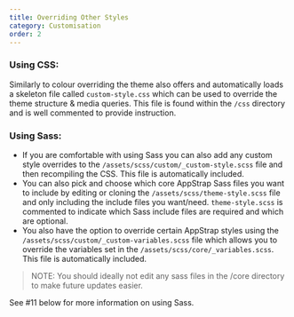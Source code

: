 ```yaml
---
title: Overriding Other Styles
category: Customisation
order: 2
---
```


### Using CSS:

Similarly to colour overriding the theme also offers and automatically loads a skeleton file called <code>custom-style.css</code> which can be used to override the theme structure & media queries.
This file is found within the <code>/css</code> directory and is well commented to provide instruction.

### Using Sass:

* If you are comfortable with using Sass you can also add any custom style overrides to the <code>/assets/scss/custom/_custom-style.scss</code> file and then recompiling the CSS. This file is automatically included. 
* You can also pick and choose which core AppStrap Sass files you want to include by editing or cloning the <code>/assets/scss/theme-style.scss</code> file and only including the include files you want/need. <code>theme-style.scss</code> is commented to indicate which Sass include files are required and which are optional. 
* You also have the option to override certain AppStrap styles using the <code>/assets/scss/custom/_custom-variables.scss</code> file which allows you to override the variables set in the <code>/assets/scss/core/_variables.scss</code>. This file is automatically included.

> NOTE: You should ideally not edit any sass files in the /core directory to make future updates easier.

See #11 below for more information on using Sass.
